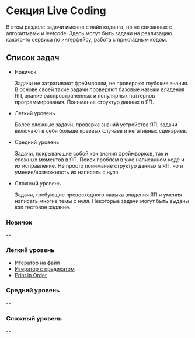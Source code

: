 # Секция Live Coding

В этом разделе задачи именно с лайв кодинга, но не связанных с алгоритмами и leetcode. Здесь могут быть задачи на реализацию какого-то сервиса по интерфейсу, работа с прикладным кодом.

## Список задач

* Новичок

    Задачи не затрагивают фреймворки, не проверяют глубокие знания. В основе своей такие задачи проверяют базовые навыки владения ЯП, знание распространенных и популярных паттернов программирования. Понимание структур данных в ЯП.

* Легкий уровень

    Более сложные задачи, проверка знаний устройства ЯП, задачи включают в себя больше краевых случаев и негативных сценариев.

* Средний уровень

    Задачи, покрывающие собой как знания фреймворков, так и сложных моментов в ЯП. Поиск проблем в уже написанном коде и их исправление. Не просто понимание структур данных в ЯП, но и умение/возможность их написать с нуля.

* Сложный уровень

    Задачи, требующие превосходного навыка владения ЯП и умения написать многие темы с нуля. Некоторые задачи могут быть выданы как тестовое задание.

### Новичок

--

### Легкий уровень

* [Итератор на файл](./easy/iterator_file.md)
* [Итератор с предикатом](./easy/iterator_with_predicate.md)
* [Print in Order](./easy/print_in_order.md)

### Средний уровень

--

### Сложный уровень

--
